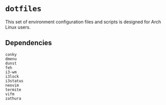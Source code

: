 # `dotfiles`

This set of environment configuration files and scripts is designed for Arch Linux users.

Dependencies
------------

```
conky
dmenu
dunst
feh
i3-wm
i3lock
i3status
neovim
termite
vifm
zathura
```
